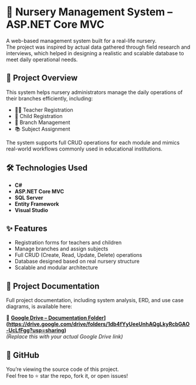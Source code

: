 # 🧸 Nursery Management System – ASP.NET Core MVC

A web-based management system built for a real-life nursery.  
The project was inspired by actual data gathered through field research and interviews, which helped in designing a realistic and scalable database to meet daily operational needs.

## 📌 Project Overview

This system helps nursery administrators manage the daily operations of their branches efficiently, including:

- 🧑‍🏫 Teacher Registration  
- 👶 Child Registration  
- 🏢 Branch Management  
- 📚 Subject Assignment  

The system supports full CRUD operations for each module and mimics real-world workflows commonly used in educational institutions.

## 🛠️ Technologies Used

- **C#**  
- **ASP.NET Core MVC**  
- **SQL Server**  
- **Entity Framework**  
- **Visual Studio**

## ✨ Features

- Registration forms for teachers and children  
- Manage branches and assign subjects  
- Full CRUD (Create, Read, Update, Delete) operations  
- Database designed based on real nursery structure  
- Scalable and modular architecture

## 📂 Project Documentation

Full project documentation, including system analysis, ERD, and use case diagrams, is available here:

📎 **[Google Drive – Documentation Folder](https://drive.google.com/your-link-here)](https://drive.google.com/drive/folders/1db4fYyUeeUnhAQgLkyRcbGAO-UcLfFgg?usp=sharing)**  
*(Replace this with your actual Google Drive link)*


## 📎 GitHub

You’re viewing the source code of this project.  
Feel free to ⭐ star the repo, fork it, or open issues!
